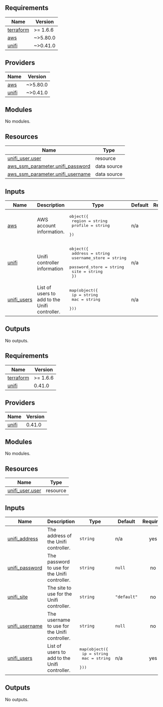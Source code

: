 ## Requirements

| Name | Version |
|------|---------|
| <a name="requirement_terraform"></a> [terraform](#requirement\_terraform) | >= 1.6.6 |
| <a name="requirement_aws"></a> [aws](#requirement\_aws) | ~>5.80.0 |
| <a name="requirement_unifi"></a> [unifi](#requirement\_unifi) | ~>0.41.0 |

## Providers

| Name | Version |
|------|---------|
| <a name="provider_aws"></a> [aws](#provider\_aws) | ~>5.80.0 |
| <a name="provider_unifi"></a> [unifi](#provider\_unifi) | ~>0.41.0 |

## Modules

No modules.

## Resources

| Name | Type |
|------|------|
| [unifi_user.user](https://registry.terraform.io/providers/paultyng/unifi/latest/docs/resources/user) | resource |
| [aws_ssm_parameter.unifi_password](https://registry.terraform.io/providers/hashicorp/aws/latest/docs/data-sources/ssm_parameter) | data source |
| [aws_ssm_parameter.unifi_username](https://registry.terraform.io/providers/hashicorp/aws/latest/docs/data-sources/ssm_parameter) | data source |

## Inputs

| Name | Description | Type | Default | Required |
|------|-------------|------|---------|:--------:|
| <a name="input_aws"></a> [aws](#input\_aws) | AWS account information. | <pre>object({<br>    region  = string<br>    profile = string<br>  })</pre> | n/a | yes |
| <a name="input_unifi"></a> [unifi](#input\_unifi) | Unifi controller information | <pre>object({<br>    address        = string<br>    username_store = string<br>    password_store = string<br>    site           = string<br>  })</pre> | n/a | yes |
| <a name="input_unifi_users"></a> [unifi\_users](#input\_unifi\_users) | List of users to add to the Unifi controller. | <pre>map(object({<br>    ip  = string<br>    mac = string<br>  }))</pre> | n/a | yes |

## Outputs

No outputs.

<!-- BEGIN_TF_DOCS -->
## Requirements

| Name | Version |
|------|---------|
| <a name="requirement_terraform"></a> [terraform](#requirement\_terraform) | >= 1.6.6 |
| <a name="requirement_unifi"></a> [unifi](#requirement\_unifi) | 0.41.0 |

## Providers

| Name | Version |
|------|---------|
| <a name="provider_unifi"></a> [unifi](#provider\_unifi) | 0.41.0 |

## Modules

No modules.

## Resources

| Name | Type |
|------|------|
| [unifi_user.user](https://registry.terraform.io/providers/paultyng/unifi/0.41.0/docs/resources/user) | resource |

## Inputs

| Name | Description | Type | Default | Required |
|------|-------------|------|---------|:--------:|
| <a name="input_unifi_address"></a> [unifi\_address](#input\_unifi\_address) | The address of the Unifi controller. | `string` | n/a | yes |
| <a name="input_unifi_password"></a> [unifi\_password](#input\_unifi\_password) | The password to use for the Unifi controller. | `string` | `null` | no |
| <a name="input_unifi_site"></a> [unifi\_site](#input\_unifi\_site) | The site to use for the Unifi controller. | `string` | `"default"` | no |
| <a name="input_unifi_username"></a> [unifi\_username](#input\_unifi\_username) | The username to use for the Unifi controller. | `string` | `null` | no |
| <a name="input_unifi_users"></a> [unifi\_users](#input\_unifi\_users) | List of users to add to the Unifi controller. | <pre>map(object({<br/>    ip  = string<br/>    mac = string<br/>  }))</pre> | n/a | yes |

## Outputs

No outputs.
<!-- END_TF_DOCS -->